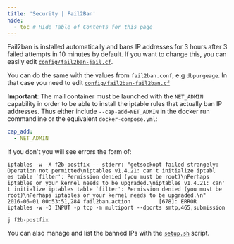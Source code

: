```yaml
---
title: 'Security | Fail2Ban'
hide:
  - toc # Hide Table of Contents for this page
---
```


Fail2ban is installed automatically and bans IP addresses for 3 hours after 3 failed attempts in 10 minutes by default. If you want to change this, you can easily edit [`config/fail2ban-jail.cf`][github-file-f2bjail].

You can do the same with the values from `fail2ban.conf`, e.g `dbpurgeage`. In that case you need to edit [`config/fail2ban-fail2ban.cf`][github-file-f2bconfig]

__Important__: The mail container must be launched with the `NET_ADMIN` capability in order to be able to install the iptable rules that actually ban IP addresses. Thus either include `--cap-add=NET_ADMIN` in the docker run commandline or the equivalent `docker-compose.yml`:

```yaml
cap_add:
  - NET_ADMIN
```

If you don't you will see errors the form of:

```log
iptables -w -X f2b-postfix -- stderr: "getsockopt failed strangely: Operation not permitted\niptables v1.4.21: can't initialize iptabl
es table `filter': Permission denied (you must be root)\nPerhaps iptables or your kernel needs to be upgraded.\niptables v1.4.21: can'
t initialize iptables table `filter': Permission denied (you must be root)\nPerhaps iptables or your kernel needs to be upgraded.\n"
2016-06-01 00:53:51,284 fail2ban.action         [678]: ERROR   iptables -w -D INPUT -p tcp -m multiport --dports smtp,465,submission -
j f2b-postfix
```

You can also manage and list the banned IPs with the [`setup.sh`][docs-setupsh] script.

[docs-setupsh]: ../setup.sh.md
[github-file-f2bjail]: https://github.com/docker-mailserver/docker-mailserver/blob/master/config/fail2ban-jail.cf
[github-file-f2bconfig]: https://github.com/docker-mailserver/docker-mailserver/blob/master/config/fail2ban-fail2ban.cf
